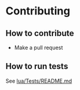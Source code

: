 # Contributing

## How to contribute

- Make a pull request

## How to run tests

See [lua/Tests/README.md](lua/tests/README.md)
